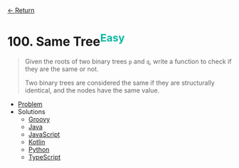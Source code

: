 [&larr; Return](https://hanggrian.github.io/grind-leetcode/)

# 100. Same Tree<sup style="color: rgb(0, 184, 163);">Easy</sup>

> Given the roots of two binary trees `p` and `q`, write a function to check if
  they are the same or not.
>
> Two binary trees are considered the same if they are structurally identical,
  and the nodes have the same value.

- [Problem](https://leetcode.com/problems/same-tree/)
- Solutions
  - [Groovy](https://github.com/hanggrian/grind-leetcode/blob/main/groovy/src/main/groovy/problems1_100/SameTree.groovy)
  - [Java](https://github.com/hanggrian/grind-leetcode/blob/main/java/src/main/java/problems1_100/SameTree.java)
  - [JavaScript](https://github.com/hanggrian/grind-leetcode/blob/main/javascript/src/problems1_100/same-tree.js)
  - [Kotlin](https://github.com/hanggrian/grind-leetcode/blob/main/kotlin/src/main/kotlin/problems1_100/SameTree.kt)
  - [Python](https://github.com/hanggrian/grind-leetcode/blob/main/python/src/problems1_100/same_tree.py)
  - [TypeScript](https://github.com/hanggrian/grind-leetcode/blob/main/typescript/src/problems1_100/same-tree.ts)
